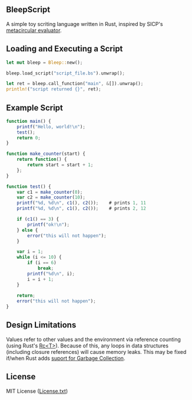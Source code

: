 ## BleepScript

A simple toy scriting language written in Rust, inspired by SICP's
[metacircular evaluator](https://mitpress.mit.edu/sicp/full-text/sicp/book/node76.html).

## Loading and Executing a Script

```Rust
let mut bleep = Bleep::new();

bleep.load_script("script_file.bs").unwrap();

let ret = bleep.call_function("main", &[]).unwrap();
println!("script returned {}", ret);
```

## Example Script

```javascript
function main() {
    printf("Hello, world!\n");
    test();
    return 0;
}

function make_counter(start) {
    return function() {
        return start = start + 1;
    };
}

function test() {
    var c1 = make_counter(0);
    var c2 = make_counter(10);
    printf("%d, %d\n", c1(), c2());    # prints 1, 11
    printf("%d, %d\n", c1(), c2());    # prints 2, 12

    if (c1() == 3) {
        printf("ok!\n");
    } else {
        error("this will not happen");
    }

    var i = 1;
    while (i <= 10) {
        if (i == 6)
            break;
        printf("%d\n", i);
        i = i + 1;
    }
    
    return;
    error("this will not happen");
}
```

## Design Limitations

Values refer to other values and the environment via reference counting
(using Rust's [Rc&lt;T&gt;](https://doc.rust-lang.org/std/rc/struct.Rc.html)).
Because of this, any loops in data structures (including closure references)
will cause memory leaks. This may be fixed if/when Rust adds [suport for Garbage
Collection](http://manishearth.github.io/blog/2016/08/18/gc-support-in-rust-api-design/).

## License

MIT License ([License.txt](https://github.com/ricardo-massaro/bleepscript/blob/master/License.txt))
